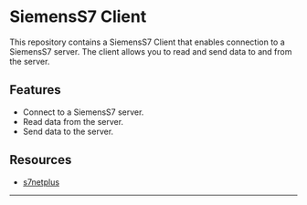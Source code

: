 # SiemensS7 Client

This repository contains a SiemensS7 Client that enables connection to a SiemensS7 server. The client allows you to read and send data to and from the server.

## Features

* Connect to a SiemensS7 server.
* Read data from the server.
* Send data to the server.

## Resources

* [s7netplus](https://github.com/S7NetPlus/s7netplus)

***
